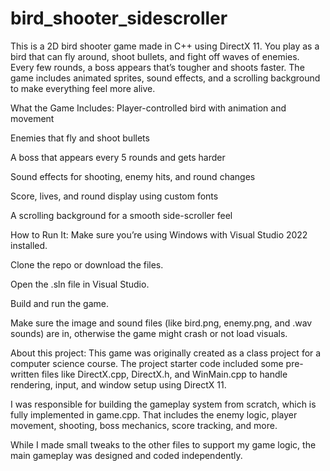 # bird_shooter_sidescroller

This is a 2D bird shooter game made in C++ using DirectX 11. You play as a bird that can fly around, shoot bullets, and fight off waves of enemies. Every few rounds, a boss appears that’s tougher and shoots faster. The game includes animated sprites, sound effects, and a scrolling background to make everything feel more alive.

What the Game Includes:
Player-controlled bird with animation and movement

Enemies that fly and shoot bullets

A boss that appears every 5 rounds and gets harder

Sound effects for shooting, enemy hits, and round changes

Score, lives, and round display using custom fonts

A scrolling background for a smooth side-scroller feel

How to Run It:
Make sure you’re using Windows with Visual Studio 2022 installed.

Clone the repo or download the files.

Open the .sln file in Visual Studio.

Build and run the game.

Make sure the image and sound files (like bird.png, enemy.png, and .wav sounds) are in, otherwise the game might crash or not load visuals.


About this project:
This game was originally created as a class project for a computer science course. The project starter code included some pre-written files like DirectX.cpp, DirectX.h, and WinMain.cpp to handle rendering, input, and window setup using DirectX 11.

I was responsible for building the gameplay system from scratch, which is fully implemented in game.cpp. That includes the enemy logic, player movement, shooting, boss mechanics, score tracking, and more.

While I made small tweaks to the other files to support my game logic, the main gameplay was designed and coded independently.
